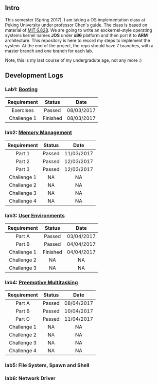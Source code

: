 ## Intro
This semester (Spring 2017), I am taking a OS implementation class at Peking University under professor Chen's guide. The class is based on material of [MIT 6.828](https://pdos.csail.mit.edu/6.828/2014/). We are going to write an exokernel-style operating systems kernel names **JOS** under **x86** platform and then port it to **ARM** architecture. This repository is here to record my steps to implement the system. At the end of the project, the repo should have 7 branches, with a master branch and one branch for each lab.

Note, this is my last course of my undergradute age, not any more :)

## Development Logs

### Lab1: [Booting](https://github.com/SimpCosm/jos/tree/master/lab1)

| Requirement 	 | Status       | Date         |
| :-------------:| :----------: | :----------: |
| Exercises      | Passed       | 08/03/2017   |
| Challenge 1    | Finished     | 08/03/2017   |


### lab2: [Memory Management](https://github.com/SimpCosm/jos/tree/master/lab2)

| Requirement 	 | Status       | Date         |
| :-------------:| :----------: | :----------: |
| Part 1         | Passed       | 11/03/2017   |
| Part 2         | Passed       | 12/03/2017   |
| Part 3         | Passed       | 12/03/2017   |
| Challenge 1    | NA           | NA		   |
| Challenge 2    | NA           | NA		   |
| Challenge 3    | NA           | NA		   |
| Challenge 4    | NA           | NA		   |


### lab3: [User Environments](https://github.com/SimpCosm/jos/tree/master/lab3)

| Requirement 	 | Status       | Date         |
| :-------------:| :----------: | :----------: |
| Part A         | Passed       | 03/04/2017   |
| Part B         | Passed       | 04/04/2017   |
| Challenge 1    | Finished     | 04/04/2017   |
| Challenge 2    | NA           | NA		   |
| Challenge 3    | NA           | NA		   |

### lab4: [Preemptive Multitasking](https://github.com/SimpCosm/jos/tree/master/lab4)

| Requirement 	 | Status       | Date         |
| :-------------:| :----------: | :----------: |
| Part A         | Passed       | 08/04/2017   |
| Part B         | Passed       | 10/04/2017   |
| Part C         | Passed       | 11/04/2017   |
| Challenge 1    | NA           | NA		   |
| Challenge 2    | NA           | NA		   |
| Challenge 3    | NA           | NA		   |
| Challenge 4    | NA           | NA		   |

### lab5: File System, Spawn and Shell

### lab6: Network Driver
